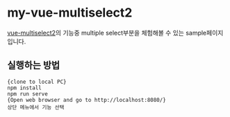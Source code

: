 # my-vue-multiselect2
[vue-multiselect2](https://vue-multiselect.js.org/)의 기능중 multiple select부분을 체험해볼 수 있는 sample페이지 입니다. 

## 실행하는 방법
```
{clone to local PC}
npm install
npm run serve
{Open web browser and go to http://localhost:8080/}
상단 메뉴에서 기능 선택
```




